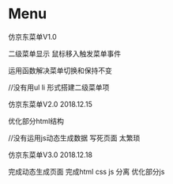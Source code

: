 # Menu

仿京东菜单V1.0

二级菜单显示 鼠标移入触发菜单事件 

运用函数解决菜单切换和保持不变

//没有用ul li 形式搭建二级菜单项

仿京东菜单V2.0  2018.12.15

优化部分html结构  

//没有运用js动态生成数据 写死页面 太繁琐

仿京东菜单V3.0  2018.12.18

完成动态生成页面 完成html css js 分离  优化部分js  
